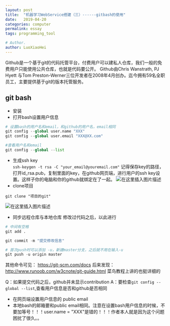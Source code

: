 ```yaml
---
layout: post
title:  "机器学习WebService搭建（三）------gitbash的使用"
date:   2019-04-20
categories: computer
permalink: essay
tags: programming_tool

# Author.
author: LuoXiaoHei
---
```

Github是一个基于git的代码托管平台，付费用户可以建私人仓库，我们一般的免费用户只能使用公共仓库，也就是代码要公开。
Github由Chris Wanstrath, PJ Hyett 与Tom Preston-Werner三位开发者在2008年4月创办。迄今拥有59名全职员工，主要提供基于git的版本托管服务。

## git bash
- 安装
- 打开bash设置用户信息
```python
# 设置bash的用户名和email，和github的用户名，email相同
git config --global user.name "XXX"
git config --global user.email "XXX@XX.com"

#查看用户名和email
git config --global --list 
```
- 生成ssh key  
 ```ssh-keygen -t rsa -C "your_email@youremail.com"```
 记得保存key的路径，打开id_rsa.pub，复制里面的key，在github网页端，进行用户的ssh key设置。这样子你的电脑和你的github就绑定在了一起。
![在这里插入图片描述](https://img-blog.csdnimg.cn/20190420212818452.png?x-oss-process=image/watermark,type_ZmFuZ3poZW5naGVpdGk,shadow_10,text_aHR0cHM6Ly9ibG9nLmNzZG4ubmV0L3FxXzM3ODQ0MTQy,size_16,color_FFFFFF,t_70)
- clone项目
```
git clone "项目的git"
```
![在这里插入图片描述](https://img-blog.csdnimg.cn/2019042021305661.png?x-oss-process=image/watermark,type_ZmFuZ3poZW5naGVpdGk,shadow_10,text_aHR0cHM6Ly9ibG9nLmNzZG4ubmV0L3FxXzM3ODQ0MTQy,size_16,color_FFFFFF,t_70)
- 同步远程仓库与本地仓库
修改过代码之后，以此进行
```python
# 中间有空格
git add . 

git commit -m "提交修改信息"   

# 首次push时可以添加 -u，新建master分支，之后就不用在输入-u
git push -u origin master 
```
其他命令可见： https://git-scm.com/docs
后来发现：http://www.runoob.com/w3cnote/git-guide.html 菜鸟教程上讲的也挺详细的

Q：如果提交代码之后，github并未显示contribution
A：要检查```git config --global --list```,查看用户信息是否和github是否相同
- 在网页端设置用户信息的 public email 
- 本地bash的邮箱要和public email相同。注意在设置bash用户信息的时候，不要加等号！！！user.name = "XXX"是错的！！！作者本人就是因为这个问题困扰了很久。。
